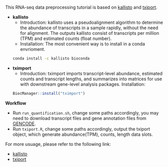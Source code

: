 This RNA-seq data preprocessing tutorial is based on [kallisto](https://pachterlab.github.io/kallisto/manual.html) and [txiport](https://bioconductor.org/packages/release/bioc/html/tximport.html).
* **kallisto**
    * Introduction: kallisto uses a pseudoalignment algorithm to determine the abundance of transcripts in a sample rapidly, without the need for alignment. The outputs kallisto consist of transcripts per million (TPM) and estimated counts (float number).
    * Installation: The most convenient way is to install in a conda envrioment.
    ``` bash
    conda install -c kallisto bioconda
    ```
* **tximport**
    * Introduction: tximport imports transcript-level abundance, estimated counts and transcript lengths, and summarizes into matrices for use with downstream gene-level analysis packages.
    Installation:
    ``` R
    BiocManager::install("tximport")
    ```

**Workflow**
* Run `run_quantification.sh`, change some paths accordingly, you may need to download transcript files and gene annotation files from [GENCODE](https://www.gencodegenes.org/).
* Run `txiport.R`, change some paths accordingly, output the txiport object, which generate abundance(TPM), counts, length data slots.

For more usuage, please refer to the following link:
* [kallisto](https://pachterlab.github.io/kallisto/manual.html)
* [txiport](https://bioconductor.org/packages/release/bioc/html/tximport.html)

